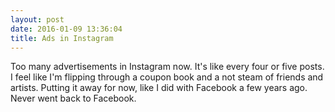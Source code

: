 ```yaml
---
layout: post
date: 2016-01-09 13:36:04
title: Ads in Instagram
---
```

Too many advertisements in Instagram now. It's like every four or five posts. I feel like I'm flipping through a coupon book and a not steam of friends and artists. Putting it away for now, like I did with Facebook a few years ago.
	Never went back to Facebook. 